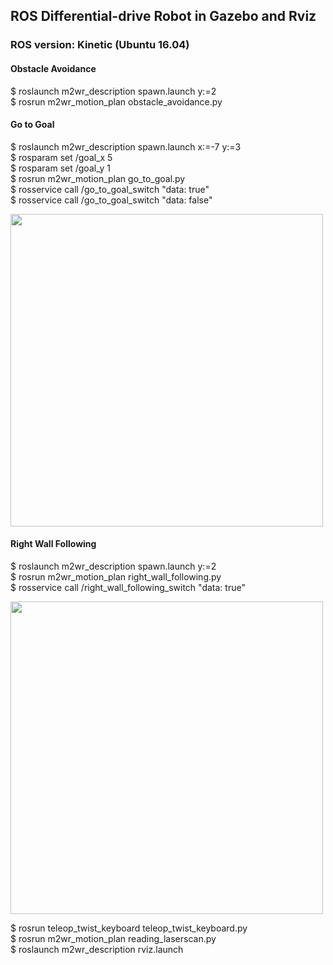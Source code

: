 ## ROS Differential-drive Robot in Gazebo and Rviz

### ROS version: Kinetic (Ubuntu 16.04)

#### Obstacle Avoidance
$ roslaunch m2wr_description spawn.launch y:=2  
$ rosrun m2wr_motion_plan obstacle_avoidance.py  


#### Go to Goal
$ roslaunch m2wr_description spawn.launch x:=-7 y:=3  
$ rosparam set /goal_x 5  
$ rosparam set /goal_y 1  
$ rosrun m2wr_motion_plan go_to_goal.py  
$ rosservice call /go_to_goal_switch "data: true"  
$ rosservice call /go_to_goal_switch "data: false"  

<a href="url"><img src="./images/go_to_goal.gif" width="500"></a>  

#### Right Wall Following
$ roslaunch m2wr_description spawn.launch y:=2  
$ rosrun m2wr_motion_plan right_wall_following.py  
$ rosservice call /right_wall_following_switch "data: true"  

<a href="url"><img src="./images/right_wall_following.gif" width="500"></a>  

$ rosrun teleop_twist_keyboard teleop_twist_keyboard.py  
$ rosrun m2wr_motion_plan reading_laserscan.py  
$ roslaunch m2wr_description rviz.launch  

